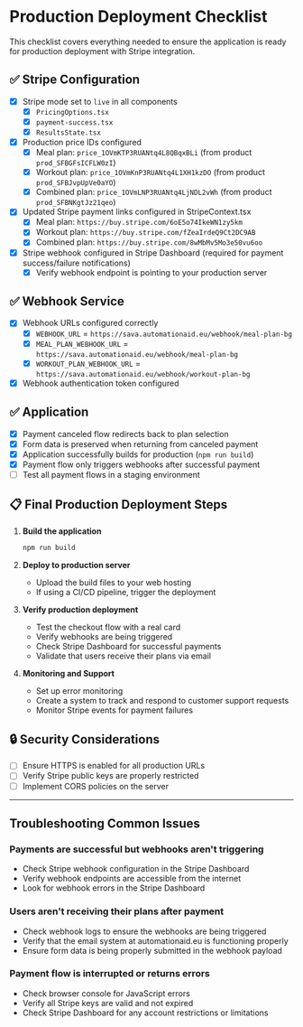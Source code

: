 # Production Deployment Checklist

This checklist covers everything needed to ensure the application is ready for production deployment with Stripe integration.

## ✅ Stripe Configuration

- [x] Stripe mode set to `live` in all components
  - [x] `PricingOptions.tsx`
  - [x] `payment-success.tsx`
  - [x] `ResultsState.tsx`
- [x] Production price IDs configured
  - [x] Meal plan: `price_1OVmKTP3RUANtq4L8QBqxBLi` (from product `prod_SFBGFsICFLW0zI`)
  - [x] Workout plan: `price_1OVmKnP3RUANtq4L1XH1kzDO` (from product `prod_SFBJvpUpVe0aYO`)
  - [x] Combined plan: `price_1OVmLNP3RUANtq4LjNDL2vWh` (from product `prod_SFBNKgtJz21qeo`)
- [x] Updated Stripe payment links configured in StripeContext.tsx
  - [x] Meal plan: `https://buy.stripe.com/6oE5o74IkeWN1zy5km`
  - [x] Workout plan: `https://buy.stripe.com/fZeaIrdeQ9Ct2DC9AB`
  - [x] Combined plan: `https://buy.stripe.com/8wMbMv5Mo3e50vu6oo`
- [x] Stripe webhook configured in Stripe Dashboard (required for payment success/failure notifications)
  - [x] Verify webhook endpoint is pointing to your production server

## ✅ Webhook Service

- [x] Webhook URLs configured correctly
  - [x] `WEBHOOK_URL` = `https://sava.automationaid.eu/webhook/meal-plan-bg`
  - [x] `MEAL_PLAN_WEBHOOK_URL` = `https://sava.automationaid.eu/webhook/meal-plan-bg`
  - [x] `WORKOUT_PLAN_WEBHOOK_URL` = `https://sava.automationaid.eu/webhook/workout-plan-bg`
- [x] Webhook authentication token configured

## ✅ Application

- [x] Payment canceled flow redirects back to plan selection
- [x] Form data is preserved when returning from canceled payment
- [x] Application successfully builds for production (`npm run build`)
- [x] Payment flow only triggers webhooks after successful payment
- [ ] Test all payment flows in a staging environment

## 📋 Final Production Deployment Steps

1. **Build the application**
   ```bash
   npm run build
   ```

2. **Deploy to production server**
   - Upload the build files to your web hosting
   - If using a CI/CD pipeline, trigger the deployment

3. **Verify production deployment**
   - Test the checkout flow with a real card
   - Verify webhooks are being triggered
   - Check Stripe Dashboard for successful payments
   - Validate that users receive their plans via email

4. **Monitoring and Support**
   - Set up error monitoring
   - Create a system to track and respond to customer support requests
   - Monitor Stripe events for payment failures

## 🔒 Security Considerations

- [ ] Ensure HTTPS is enabled for all production URLs
- [ ] Verify Stripe public keys are properly restricted
- [ ] Implement CORS policies on the server

---

## Troubleshooting Common Issues

### Payments are successful but webhooks aren't triggering
- Check Stripe webhook configuration in the Stripe Dashboard
- Verify webhook endpoints are accessible from the internet
- Look for webhook errors in the Stripe Dashboard

### Users aren't receiving their plans after payment
- Check webhook logs to ensure the webhooks are being triggered
- Verify that the email system at automationaid.eu is functioning properly
- Ensure form data is being properly submitted in the webhook payload

### Payment flow is interrupted or returns errors
- Check browser console for JavaScript errors
- Verify all Stripe keys are valid and not expired
- Check Stripe Dashboard for any account restrictions or limitations 
